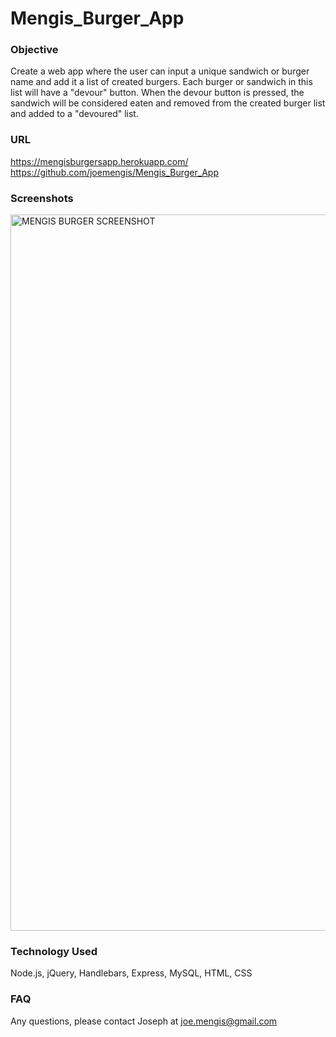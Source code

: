 # Mengis_Burger_App

### Objective

Create a web app where the user can input a unique sandwich or burger name and add it a list of created burgers.  Each burger or sandwich in this list will have a "devour" button.  When the devour button is pressed, the sandwich will be considered eaten and removed from the created burger list and added to a "devoured" list.

### URL
https://mengisburgersapp.herokuapp.com/
https://github.com/joemengis/Mengis_Burger_App

### Screenshots
<img width="1146" alt="MENGIS BURGER SCREENSHOT" src="https://user-images.githubusercontent.com/62780709/91343611-a9025d00-e791-11ea-8f41-22feac792b19.png">

### Technology Used
Node.js, jQuery, Handlebars, Express, MySQL, HTML, CSS  

### FAQ
Any questions, please contact Joseph at joe.mengis@gmail.com
